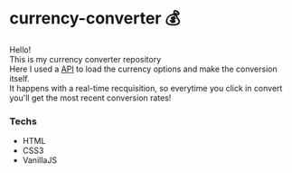 # currency-converter 💰

Hello!
<br/>This is my currency converter repository
<br/>Here I used a [API](https://exchangerate.host/#/) to load the currency options and make the conversion itself.
<br/>It happens with a real-time recquisition, so everytime you click in convert you'll get the most recent conversion rates!
### Techs
- HTML
- CSS3
- VanillaJS

